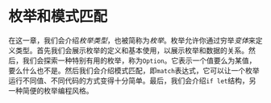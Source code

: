 # 枚举和模式匹配

在这一章，我们会介绍*枚举类型*，也被简称为*枚举*。枚举允许你通过穷举*变体*来定义类型。首先我们会展示枚举的定义和基本使用，以展示枚举和数据的关系。然后，我们会探索一种特别有用的枚举，称为`Option`。它表示一个值要么为某值，要么什么也不是。然后我们会介绍模式匹配，即`match`表达式，它可以让一个枚举运行不同值、不同代码的方式变得十分简单。最后，我们会介绍`if let`结构，另一种简便的枚举编程风格。
